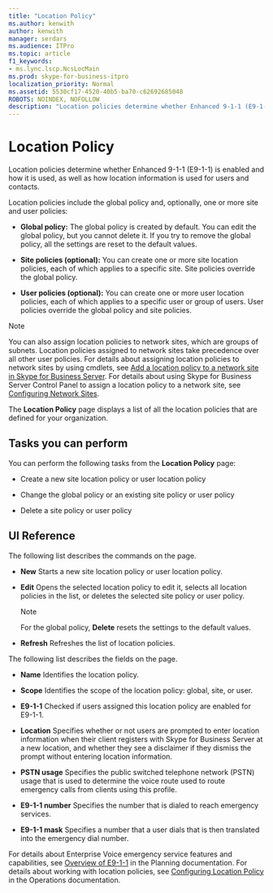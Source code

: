 ```yaml
---
title: "Location Policy"
ms.author: kenwith
author: kenwith
manager: serdars
ms.audience: ITPro
ms.topic: article
f1_keywords:
- ms.lync.lscp.NcsLocMain
ms.prod: skype-for-business-itpro
localization_priority: Normal
ms.assetid: 5530cf17-4520-40b5-ba70-c62692685048
ROBOTS: NOINDEX, NOFOLLOW
description: "Location policies determine whether Enhanced 9-1-1 (E9-1-1) is enabled and how it is used, as well as how location information is used for users and contacts."
---
```


# Location Policy

Location policies determine whether Enhanced 9-1-1 (E9-1-1) is enabled and how it is used, as well as how location information is used for users and contacts.

Location policies include the global policy and, optionally, one or more site and user policies:

- **Global policy:** The global policy is created by default. You can edit the global policy, but you cannot delete it. If you try to remove the global policy, all the settings are reset to the default values.

- **Site policies (optional):** You can create one or more site location policies, each of which applies to a specific site. Site policies override the global policy.

- **User policies (optional):** You can create one or more user location policies, each of which applies to a specific user or group of users. User policies override the global policy and site policies.

> [!NOTE]
> You can also assign location policies to network sites, which are groups of subnets. Location policies assigned to network sites take precedence over all other user policies. For details about assigning location policies to network sites by using cmdlets, see [Add a location policy to a network site in Skype for Business Server](../../../deploy/deploy-enterprise-voice/add-a-location-policy-to-a-network-site.md). For details about using Skype for Business Server Control Panel to assign a location policy to a network site, see [Configuring Network Sites](https://technet.microsoft.com/library/358aa08a-c5bc-45fc-8017-19e6202f88c5.aspx).

The **Location Policy** page displays a list of all the location policies that are defined for your organization.

## Tasks you can perform

You can perform the following tasks from the **Location Policy** page:

- Create a new site location policy or user location policy

- Change the global policy or an existing site policy or user policy

- Delete a site policy or user policy

## UI Reference

The following list describes the commands on the page.

- **New** Starts a new site location policy or user location policy.

- **Edit** Opens the selected location policy to edit it, selects all location policies in the list, or deletes the selected site policy or user policy.

    > [!NOTE]
    > For the global policy, **Delete** resets the settings to the default values.

- **Refresh** Refreshes the list of location policies.

The following list describes the fields on the page.

- **Name** Identifies the location policy.

- **Scope** Identifies the scope of the location policy: global, site, or user.

- **E9-1-1** Checked if users assigned this location policy are enabled for E9-1-1.

- **Location** Specifies whether or not users are prompted to enter location information when their client registers with Skype for Business Server at a new location, and whether they see a disclaimer if they dismiss the prompt without entering location information.

- **PSTN usage** Specifies the public switched telephone network (PSTN) usage that is used to determine the voice route used to route emergency calls from clients using this profile.

- **E9-1-1 number** Specifies the number that is dialed to reach emergency services.

- **E9-1-1 mask** Specifies a number that a user dials that is then translated into the emergency dial number.

For details about Enterprise Voice emergency service features and capabilities, see [Overview of E9-1-1](https://technet.microsoft.com/library/c01e6774-bc9f-4c5b-a60b-478b7317b2b7.aspx) in the Planning documentation. For details about working with location policies, see [Configuring Location Policy](https://technet.microsoft.com/library/14e41bcb-ea0a-49c2-99b3-1f61fc34416d.aspx) in the Operations documentation.


